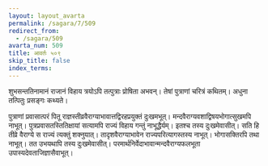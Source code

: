 ```yaml
---
layout: layout_avarta
permalink: /sagara/7/509
redirect_from:
  - /sagara/509
avarta_num: 509
title: आवर्तः ५०९
skip_title: false
index_terms:
---
```


शुभसन्ततिनामानं राजानं विहाय त्रयोऽपि तत्पुत्राः प्रोषिता
अभवन्। तेषां पुत्राणां चरित्रं कथितम्। अधुना तत्पितुः प्रसङ्गः कथ्यते।

पुत्राणां प्रवासात्परं पितू राज्ञस्तीव्रवैराग्याभावात्तद्विरहप्रयुक्तं दुःखमभूत्। मन्दवैराग्यवशाद्विषयभोगात्सुखमपि नाभूत्। पुत्रप्रवासतस्तितिक्षायां
सत्यामपि राज्यं विहाय गन्तुं नाभूद्धैर्यम्। इतश्च तस्य दुःखमेवासीत्। सति
हि तीव्रे वैराग्ये स राज्यं त्यक्तुं शक्नुयात्। तादृशवैराग्याभावेन राज्यपरित्यागस्तस्य नाभूत्। भोगासक्तिरपि तथा नाभूत्। तत उभयथापि तस्य दुःखमेवासीत्। परमार्थनिर्वेदाभावान्मन्दवैराग्यफलभूता उपास्यदेवताजिज्ञासैवाभूत्।
